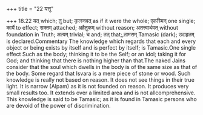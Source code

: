 +++
title = "22 यत्तु"

+++
18.22 यत् which; तु but; कृत्स्नवत् as if it were the whole; एकस्मिन्
one single; कार्ये to effect; सक्तम् attached; अहैतुकम् without reason;
अतत्त्वार्थवत् without foundation in Truth; अल्पम् trivial; च and; तत्
that;,तामसम् Tamasic (dark); उदाहृतम् is declared.Commentary The
knowledge which regards that each and every object or being exists by
itself and is perfect by itself; is Tamasic.One single effect Such as
the body; thinking it to be the Self; or an idol; taking it for God; and
thinking that there is nothing higher than that.The naked Jains consider
that the soul which dwells in the body is of the same size as that of
the body. Some regard that Isvara is a mere piece of stone or wood. Such
knowledge is really not based on reason. It does not see things in their
true light. It is narrow (Alpam) as it is not founded on reason. It
produces very small results too. It extends over a limited area and is
not allcomprehensive. This knowledge is said to be Tamasic; as it is
found in Tamasic persons who are devoid of the power of discrimination.
